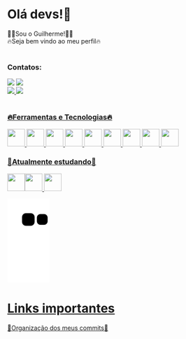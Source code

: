 <h1> Olá devs!👋</h1>
🙋‍♂️Sou o Guilherme!🙋‍♂️</br>
🔥Seja bem vindo ao meu perfil🔥
</br></br>

### Contatos:

<div>
<a href="https://www.instagram.com/guilhermebenso/" target="_blank"><img src="https://img.shields.io/badge/-Instagram-%23E4405F?style=for-the-badge&logo=instagram&logoColor=white" target="_blank"></a>
<a href="https://www.linkedin.com/in/guilherme-de-souza-benso-2b16681ba/" target="_blank"><img src="https://img.shields.io/badge/-LinkedIn-%230077B5?style=for-the-badge&logo=linkedin&logoColor=white" target="_blank"></a>   
</div>


<div>
<a href="https://github.com/Guilherme-Benso/">
<img height="180em" src="https://github-readme-stats.vercel.app/api/top-langs/?username=Guilherme-Benso&layout=compact&langs_count=7&theme=dracula"/>
<img height="180em" src="https://github-readme-stats.vercel.app/api?username=Guilherme-Benso&show_icons=true&theme=dracula&include_all_commits=true&count_private=true"/>
</div>
</br>
<h3>🔥Ferramentas e Tecnologias🔥</h3>
<div>
<img src="https://cdn.jsdelivr.net/gh/devicons/devicon/icons/css3/css3-plain-wordmark.svg"width="40" height="40"/> 
<img src="https://cdn.jsdelivr.net/gh/devicons/devicon/icons/git/git-original.svg" width="40" height="40"/>
<img src="https://cdn.jsdelivr.net/gh/devicons/devicon/icons/github/github-original.svg"width="40" height="40"/>
<img src="https://cdn.jsdelivr.net/gh/devicons/devicon/icons/html5/html5-plain-wordmark.svg"width="40" height="40"/>
<img src="https://cdn.jsdelivr.net/gh/devicons/devicon/icons/javascript/javascript-original.svg"width="40" height="40"/>
<img src="https://cdn.jsdelivr.net/gh/devicons/devicon/icons/mysql/mysql-plain-wordmark.svg"width="40" height="40"/>
<img src="https://cdn.jsdelivr.net/gh/devicons/devicon/icons/oracle/oracle-original.svg" width="40" height="40"/>
<img src="https://cdn.jsdelivr.net/gh/devicons/devicon/icons/sass/sass-original.svg" width="40" height="40"/>
<img src="https://cdn.jsdelivr.net/gh/devicons/devicon/icons/bootstrap/bootstrap-original-wordmark.svg" width="40" height="40"/>

</div>
<h3>🚀Atualmente estudando🚀</h3>
<div>
<img src="https://cdn.jsdelivr.net/gh/devicons/devicon/icons/php/php-plain.svg" width="40" height="40"/><img src="https://cdn.jsdelivr.net/gh/devicons/devicon/icons/laravel/laravel-plain-wordmark.svg" width="40" height="40"/>
<img src="https://cdn.jsdelivr.net/gh/devicons/devicon/icons/react/react-original.svg" width="40" height="40"/>
</div>
          


![Snake animation](https://github.com/Guilherme-Benso/Guilherme-Benso/blob/output/github-contribution-grid-snake.svg)
          
          
          
          
          

          
          
          
         
          


<h1>Links importantes</h1>
<a href="https://github.com/Guilherme-Benso/Documentacao_de_commit">📌Organização dos meus commits📌</a>

